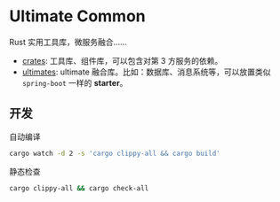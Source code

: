 # Ultimate Common

Rust 实用工具库，微服务融合……

- [crates](crates/): 工具库、组件库，可以包含对第 3 方服务的依赖。
- [ultimates](ultimates/): ultimate 融合库。比如：数据库、消息系统等，可以放置类似 `spring-boot` 一样的 **starter**。

## 开发

自动编译

```sh
cargo watch -d 2 -s 'cargo clippy-all && cargo build'
```

静态检查

```sh
cargo clippy-all && cargo check-all
```
